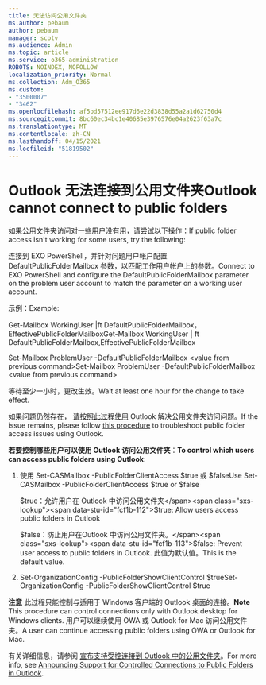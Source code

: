 ```yaml
---
title: 无法访问公用文件夹
ms.author: pebaum
author: pebaum
manager: scotv
ms.audience: Admin
ms.topic: article
ms.service: o365-administration
ROBOTS: NOINDEX, NOFOLLOW
localization_priority: Normal
ms.collection: Adm_O365
ms.custom:
- "3500007"
- "3462"
ms.openlocfilehash: af5bd57512ee917d6e22d3838d55a2a1d62750d4
ms.sourcegitcommit: 8bc60ec34bc1e40685e3976576e04a2623f63a7c
ms.translationtype: MT
ms.contentlocale: zh-CN
ms.lasthandoff: 04/15/2021
ms.locfileid: "51819502"
---
```

# <a name="outlook-cannot-connect-to-public-folders"></a><span data-ttu-id="fcf1b-102">Outlook 无法连接到公用文件夹</span><span class="sxs-lookup"><span data-stu-id="fcf1b-102">Outlook cannot connect to public folders</span></span>

<span data-ttu-id="fcf1b-103">如果公用文件夹访问对一些用户没有用，请尝试以下操作：</span><span class="sxs-lookup"><span data-stu-id="fcf1b-103">If public folder access isn't working for some users, try the following:</span></span>

<span data-ttu-id="fcf1b-104">连接到 EXO PowerShell，并针对问题用户帐户配置 DefaultPublicFolderMailbox 参数，以匹配工作用户帐户上的参数。</span><span class="sxs-lookup"><span data-stu-id="fcf1b-104">Connect to EXO PowerShell and configure the DefaultPublicFolderMailbox parameter on the problem user account to match the parameter on a working user account.</span></span>

<span data-ttu-id="fcf1b-105">示例：</span><span class="sxs-lookup"><span data-stu-id="fcf1b-105">Example:</span></span>

<span data-ttu-id="fcf1b-106">Get-Mailbox WorkingUser |ft DefaultPublicFolderMailbox，EffectivePublicFolderMailbox</span><span class="sxs-lookup"><span data-stu-id="fcf1b-106">Get-Mailbox WorkingUser | ft DefaultPublicFolderMailbox,EffectivePublicFolderMailbox</span></span>

<span data-ttu-id="fcf1b-107">Set-Mailbox ProblemUser -DefaultPublicFolderMailbox \<value from previous command></span><span class="sxs-lookup"><span data-stu-id="fcf1b-107">Set-Mailbox ProblemUser -DefaultPublicFolderMailbox \<value from previous command></span></span>

<span data-ttu-id="fcf1b-108">等待至少一小时，更改生效。</span><span class="sxs-lookup"><span data-stu-id="fcf1b-108">Wait at least one hour for the change to take effect.</span></span>

<span data-ttu-id="fcf1b-109">如果问题仍然存在， [请按照此过程使用](https://aka.ms/pfcte) Outlook 解决公用文件夹访问问题。</span><span class="sxs-lookup"><span data-stu-id="fcf1b-109">If the issue remains, please follow [this procedure](https://aka.ms/pfcte) to troubleshoot public folder access issues using Outlook.</span></span>
 
<span data-ttu-id="fcf1b-110">**若要控制哪些用户可以使用 Outlook 访问公用文件夹**：</span><span class="sxs-lookup"><span data-stu-id="fcf1b-110">**To control which users can access public folders using Outlook**:</span></span>

1.  <span data-ttu-id="fcf1b-111">使用 Set-CASMailbox <mailboxname> -PublicFolderClientAccess $true 或 $false</span><span class="sxs-lookup"><span data-stu-id="fcf1b-111">Use Set-CASMailbox <mailboxname> -PublicFolderClientAccess $true or $false</span></span>  
      
    <span data-ttu-id="fcf1b-112">$true：允许用户在 Outlook 中访问公用文件夹</span><span class="sxs-lookup"><span data-stu-id="fcf1b-112">$true: Allow users access public folders in Outlook</span></span>  
      
    <span data-ttu-id="fcf1b-113">$false：防止用户在Outlook 中访问公用文件夹。</span><span class="sxs-lookup"><span data-stu-id="fcf1b-113">$false: Prevent user access to public folders in Outlook.</span></span> <span data-ttu-id="fcf1b-114">此值为默认值。</span><span class="sxs-lookup"><span data-stu-id="fcf1b-114">This is the default value.</span></span>  
        
2.  <span data-ttu-id="fcf1b-115">Set-OrganizationConfig -PublicFolderShowClientControl $true</span><span class="sxs-lookup"><span data-stu-id="fcf1b-115">Set-OrganizationConfig -PublicFolderShowClientControl $true</span></span>   
      
<span data-ttu-id="fcf1b-116">**注意** 此过程只能控制与适用于 Windows 客户端的 Outlook 桌面的连接。</span><span class="sxs-lookup"><span data-stu-id="fcf1b-116">**Note** This procedure can control connections only with Outlook desktop for Windows clients.</span></span> <span data-ttu-id="fcf1b-117">用户可以继续使用 OWA 或 Outlook for Mac 访问公用文件夹。</span><span class="sxs-lookup"><span data-stu-id="fcf1b-117">A user can continue accessing public folders using OWA or Outlook for Mac.</span></span>
 
<span data-ttu-id="fcf1b-118">有关详细信息，请参阅 [宣布支持受控连接到 Outlook 中的公用文件夹](https://aka.ms/controlpf)。</span><span class="sxs-lookup"><span data-stu-id="fcf1b-118">For more info, see [Announcing Support for Controlled Connections to Public Folders in Outlook](https://aka.ms/controlpf).</span></span>